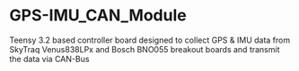 # GPS-IMU_CAN_Module
Teensy 3.2 based controller board designed to collect GPS &amp; IMU data from SkyTraq Venus838LPx and Bosch BNO055 breakout boards and transmit the data via CAN-Bus
